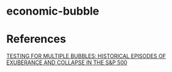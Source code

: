 # economic-bubble



# References
[TESTING FOR MULTIPLE BUBBLES: HISTORICAL EPISODES OF EXUBERANCE AND COLLAPSE IN THE S&P 500](http://korora.econ.yale.edu/phillips/pubs/art/p1498.pdf)
